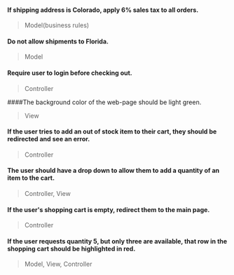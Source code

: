 #### If shipping address is Colorado, apply 6% sales tax to all orders.
> Model(business rules)

#### Do not allow shipments to Florida.
> Model

#### Require user to login before checking out.
> Controller

####The background color of the web-page should be light green.
> View

#### If the user tries to add an out of stock item to their cart, they should be redirected and see an error.
> Controller

#### The user should have a drop down to allow them to add a quantity of an item to the cart.
> Controller, View 

#### If the user's shopping cart is empty, redirect them to the main page.
> Controller

#### If the user requests quantity 5, but only three are available, that row in the shopping cart should be highlighted in red.
> Model, View, Controller
